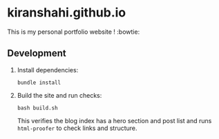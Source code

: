 # kiranshahi.github.io
This is my personal portfolio website ! :bowtie:

## Development

1. Install dependencies:
   ```
   bundle install
   ```
2. Build the site and run checks:
   ```
   bash build.sh
   ```
   This verifies the blog index has a hero section and post list and runs `html-proofer` to check links and structure.
